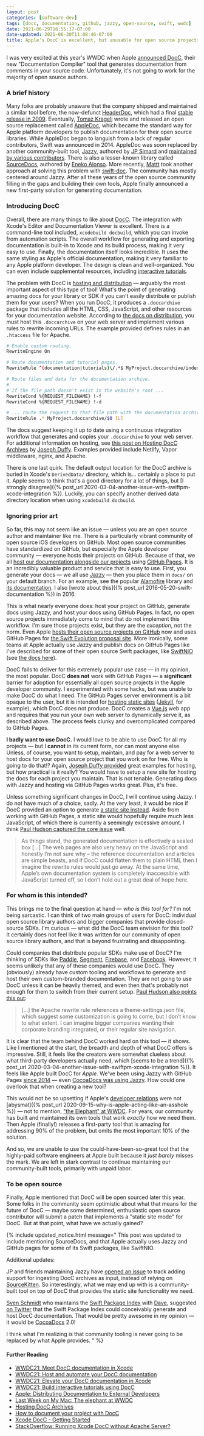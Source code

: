 ```yaml
---
layout: post
categories: [software-dev]
tags: [docc, documentation, github, jazzy, open-source, swift, wwdc]
date: 2021-06-29T16:55:17-07:00
date-updated: 2021-06-30T11:08:46-07:00
title: Apple's DocC is excellent, but unusable for open source projects
---
```


I was very excited at this year's WWDC when Apple [announced DocC](https://developer.apple.com/videos/play/wwdc2021/10166/), their new "Documentation Compiler" tool that generates documentation from comments in your source code. Unfortunately, it's not going to work for the majority of open source authors.

<!--excerpt-->

### A brief history

Many folks are probably unaware that the company shipped and maintained a similar tool before, the now-defunct [HeaderDoc](https://developer.apple.com/library/archive/documentation/DeveloperTools/Conceptual/HeaderDoc/intro/intro.html), which had a final [stable release in 2009](https://en.wikipedia.org/wiki/HeaderDoc). Eventually, [Tomaz Kragelj](http://gentlebytes.com/contact/) wrote and released an open source replacement called [AppleDoc](http://gentlebytes.com/appledoc/), which became the standard way for Apple platform developers to publish documentation for their open source libraries. While AppleDoc began to languish from a lack of regular contributors, Swift was announced in 2014. AppleDoc was soon replaced by another community-built tool, [Jazzy](https://github.com/realm/jazzy), authored by [JP Simard](https://www.jpsim.com) and [maintained by various contributors](https://github.com/realm/jazzy/graphs/contributors). There is also a lesser-known library called [SourceDocs](https://github.com/eneko/SourceDocs), authored by [Eneko Alonso](https://github.com/eneko). More recently, [Mattt](https://nshipster.com/authors/mattt/) took another approach at solving this problem with [swift-doc](https://github.com/SwiftDocOrg/swift-doc). The community has mostly centered around Jazzy. After all these years of the open source community filling in the gaps and building their own tools, Apple finally announced a new first-party solution for generating documentation.

### Introducing DocC

Overall, there are many things to like about [DocC](https://developer.apple.com/videos/play/wwdc2021/10166/). The integration with Xcode's Editor and Documentation Viewer is excellent. There is a command-line tool included, `xcodebuild docbuild`, which you can invoke from automation scripts. The overall workflow for generating and exporting documentation is built-in to Xcode and its build process, making it very easy to use. Finally, the documentation itself looks incredible. It uses the same styling as Apple's official documentation, making it very familiar to any Apple platform developer. The design is clean and well-organized. You can even include supplemental resources, including [interactive tutorials](https://developer.apple.com/videos/play/wwdc2021/10235/).

The problem with DocC is [hosting and distribution](https://developer.apple.com/videos/play/wwdc2021/10236) &mdash; arguably the most important aspect of this type of tool! What's the point of generating amazing docs for your library or SDK if you can't easily distribute or publish them for your users? When you run DocC, it produces a `.doccarchive` package that includes all the HTML, CSS, JavaScript, and other resources for your documentation website. According to [the docs on distribution](https://developer.apple.com/documentation/Xcode/distributing-documentation-to-external-developers), you must host this `.doccarchive` on your web server and implement various rules to rewrite incoming URLs. The example provided defines rules in an `.htaccess` file for Apache.

```bash
# Enable custom routing.
RewriteEngine On

# Route documentation and tutorial pages.
RewriteRule ^(documentation|tutorials)\/.*$ MyProject.doccarchive/index.html [L]

# Route files and data for the documentation archive.
#
# If the file path doesn't exist in the website's root ...
RewriteCond %{REQUEST_FILENAME} !-f
RewriteCond %{REQUEST_FILENAME} !-d

# ... route the request to that file path with the documentation archive.
RewriteRule .* MyProject.doccarchive/$0 [L]
```

The docs suggest keeping it up to date using a continuous integration workflow that generates and copies your `.doccarchive` to your web server. For additional information on hosting, see [this post on Hosting DocC Archives](https://josephduffy.co.uk/posts/hosting-docc-archives) by [Joseph Duffy](https://twitter.com/Joe_Duffy). Examples provided include Netlify, Vapor middleware, nginx, and Apache.

There is one last quirk. The default output location for the DocC archive is buried in Xcode's `DerivedData/` directory, which is... certainly a place to put it. Apple seems to think that's a good directory for a lot of things, but [I strongly disagree]({% post_url 2020-03-04-another-issue-with-swiftpm-xcode-integration %}). Luckily, you can specify another derived data directory location when using `xcodebuild docbuild`.

### Ignoring prior art

So far, this may not seem like an issue &mdash; unless you are an open source author and maintainer like me. There is a particularly vibrant community of open source iOS developers on GitHub. Most open source communities have standardized on GitHub, but especially the Apple developer community &mdash; everyone hosts their projects on GitHub. Because of that, we all [host our documentation alongside our projects](https://github.blog/2016-08-22-publish-your-project-documentation-with-github-pages/) using [GitHub Pages](https://pages.github.com). It is an incredibly valuable product and service that is easy to use. First, you generate your docs &mdash; we all use [Jazzy](https://github.com/realm/jazzy) &mdash; then you place them in `docs/` on your default branch. For an example, see the popular [Alamofire](https://github.com/Alamofire/Alamofire) library and [its documentation](https://alamofire.github.io/Alamofire/). I also [wrote about this]({% post_url 2016-05-20-swift-documentation %}) in 2016.

This is what nearly everyone does: host your project on GitHub, generate docs using Jazzy, and host your docs using GitHub Pages. In fact, no open source projects immediately come to mind that do not implement this workflow. I'm sure those projects exist, but they are the _exception_, not the norm. Even Apple [hosts their open source projects on GitHub](https://github.com/apple) now and uses GitHub Pages for [the Swift Evolution proposal site](https://apple.github.io/swift-evolution/). More ironically, some teams at Apple actually use Jazzy and publish docs on GitHub Pages like I've described for some of their open source Swift packages, like [SwiftNIO](https://github.com/apple/swift-nio) (see [the docs here](https://apple.github.io/swift-nio/docs/current/NIO/index.html)).

DocC fails to deliver for this extremely popular use case &mdash; in my opinion, the most popular. DocC **does not** work with GitHub Pages &mdash; a **significant** barrier for adoption for essentially all open source projects in the Apple developer community. I experimented with some hacks, but was unable to make DocC do what I need. The GitHub Pages server environment is a bit opaque to the user, but it is intended for [hosting static sites](https://docs.github.com/en/pages/getting-started-with-github-pages/about-github-pages) ([Jekyll](https://docs.github.com/en/pages/setting-up-a-github-pages-site-with-jekyll), for example), which DocC does not produce. DocC creates a [Vue.js](https://vuejs.org) web app and requires that you run your own web server to dynamically serve it, as described above. The process feels clunky and overcomplicated compared to GitHub Pages.

**I badly want to use DocC.** I would love to be able to use DocC for all my projects &mdash; but I **cannot** in its current form, nor can most anyone else. Unless, of course, you want to setup, maintain, and pay for a web server to host docs for your open source project that you work on for free. Who is going to do that!? Again, [Joseph Duffy provided](https://josephduffy.co.uk/posts/hosting-docc-archives) great examples for hosting, but how practical is it really? You would have to setup a new site for hosting the docs for each project you maintain. That is not tenable. Generating docs with Jazzy and hosting via GitHub Pages works great. Plus, it's free.

Unless something significant changes in DocC, I will continue using Jazzy. I do not have much of a choice, sadly. At the very least, it would be nice if DocC provided an option to generate [a static site instead](https://stackoverflow.com/questions/68048298/running-xcode-docc-without-apache-server-htaccess). Aside from working with GitHub Pages, a static site would hopefully require much less JavaScript, of which there is currently a seemingly excessive amount. I think [Paul Hudson captured the core issue](https://www.hackingwithswift.com/articles/238/how-to-document-your-project-with-docc) well:

> As things stand, the generated documentation is effectively a sealed box [...] The web pages are also very heavy on the JavaScript and honestly I’m not sure why – the reference documentation and articles are simple beasts, and if DocC could flatten them to plain HTML then I imagine the rewrite rules would just go away. At the same time, Apple’s own documentation system is completely inaccessible with JavaScript turned off, so I don’t hold out a great deal of hope here.

### For whom is this intended?

This brings me to the final question at hand &mdash; *who is this tool for?* I'm not being sarcastic. I can think of two main groups of users for DocC: individual open source library authors and bigger companies that provide closed-source SDKs. I'm curious &mdash; what did the DocC team envision for this tool? It certainly does not feel like it was written for our community of open source library authors, and that is beyond frustrating and disappointing.

Could companies that distribute popular SDKs make use of DocC? I'm thinking of SDKs like [Paddle](https://developer.paddle.com/reference/sdks), [Segment](https://segment.com/docs/connections/sources/catalog/libraries/mobile/ios/), [Firebase](https://firebase.google.com/docs/ios/setup), and [Facebook](https://developers.facebook.com/docs/ios/). However, it seems unlikely that any of these companies would use DocC. They (obviously) already have custom tooling and workflows to generate and host their own custom-branded documentation. They are not going to use DocC unless it can be heavily themed, and even then that's probably not enough for them to switch from their current setup. [Paul Hudson also points this out](https://www.hackingwithswift.com/articles/238/how-to-document-your-project-with-docc):

> [...] the Apache rewrite rule references a theme-settings.json file, which suggest some customization is going to come, but I don’t know to what extent. I can imagine bigger companies wanting their corporate branding integrated, or their regular site navigation.

It is clear that the team behind DocC worked hard on this tool &mdash; it shows. Like I mentioned at the start, the breadth and depth of what DocC offers is impressive. Still, it feels like the creators were somewhat clueless about what third-party developers actually need, which [seems to be a trend]({% post_url 2020-03-04-another-issue-with-swiftpm-xcode-integration %}). It feels like Apple built DocC for _Apple_. We've been using Jazzy with GitHub Pages [since 2014](https://github.com/realm/jazzy/releases/tag/0.0.4) &mdash; even [CocoaDocs was using Jazzy](https://blog.cocoapods.org/CocoaDocs-Documentation-Sunsetting/). How could one overlook that when creating a new tool?

This would not be so upsetting if Apple's [developer relations](https://marco.org/2021/06/03/developer-relations) were not [abysmal]({% post_url 2020-09-15-why-is-apple-acting-like-an-asshole %}) &mdash; not to mention, ["the Elephant" at WWDC](https://eclecticlight.co/2021/06/13/last-week-on-my-mac-the-elephant-at-wwdc/). For years, our community has built and maintained its own tools that work _exactly_ how we need them. Then Apple (finally!) releases a first-party tool that is amazing for addressing 90% of the problem, but omits the most important 10% of the solution.

And so, we are unable to use the could-have-been-so-great tool that the highly-paid software engineers at Apple built because it _just barely_ misses the mark. We are left in stark contrast to continue maintaining our community-built tools, primarily with unpaid labor.

### To be open source

Finally, Apple mentioned that DocC will be open sourced later this year. Some folks in the community seem optimistic about what that means for the future of DocC &mdash; maybe some determined, enthusiastic open source contributor will submit a patch that implements a "static site mode" for DocC. But at that point, what have we actually gained?

{% include updated_notice.html
message="
This post was updated to include mentioning SourceDocs, and that Apple actually uses Jazzy and GitHub pages for some of its Swift packages, like SwiftNIO.

Additional updates:

JP and friends maintaining Jazzy have [opened an issue](https://github.com/realm/jazzy/issues/1256) to track adding support for ingesting DocC archives as input, instead of relying on [SourceKitten](https://github.com/jpsim/SourceKitten). So interestingly, what we may end up with is a community-built tool on top of DocC that provides the static site functionality we need.

[Sven Schmidt](https://twitter.com/_sa_s) who maintains the [Swift Package Index](https://swiftpackageindex.com) with [Dave](https://daveverwer.com), suggested [on Twitter](https://twitter.com/_sa_s/status/1410155365270966274) that the Swift Package Index could conceivably generate and host DocC documentation. That would be pretty awesome in my opinion &mdash; it would be [CocoaDocs](https://blog.cocoapods.org/CocoaDocs-Documentation-Sunsetting/) 2.0!

I think what I'm realizing is that community tooling is never going to be replaced by what Apple provides.
" %}

#### Further Reading

- [WWDC21: Meet DocC documentation in Xcode](https://developer.apple.com/videos/play/wwdc2021/10166/)
- [WWDC21: Host and automate your DocC documentation](https://developer.apple.com/videos/play/wwdc2021/10236)
- [WWDC21: Elevate your DocC documentation in Xcode](https://developer.apple.com/videos/play/wwdc2021/10167/)
- [WWDC21: Build interactive tutorials using DocC](https://developer.apple.com/videos/play/wwdc2021/10235/)
- [Apple: Distributing Documentation to External Developers](https://developer.apple.com/documentation/Xcode/distributing-documentation-to-external-developers)
- [Last Week on My Mac: The elephant at WWDC](https://eclecticlight.co/2021/06/13/last-week-on-my-mac-the-elephant-at-wwdc/)
- [Hosting DocC Archives](https://josephduffy.co.uk/posts/hosting-docc-archives)
- [How to document your project with DocC](https://www.hackingwithswift.com/articles/238/how-to-document-your-project-with-docc)
- [Xcode DocC - Getting Started](https://useyourloaf.com/blog/xcode-docc-getting-started/)
- [StackOverflow: Running Xcode DocC without Apache Server?](https://stackoverflow.com/questions/68048298/running-xcode-docc-without-apache-server-htaccess)
